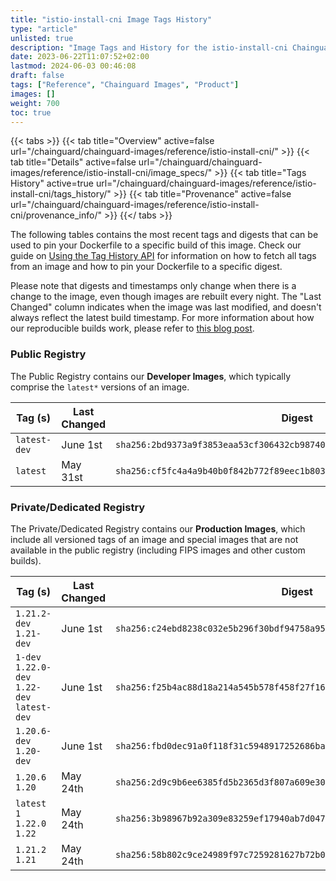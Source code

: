 ```yaml
---
title: "istio-install-cni Image Tags History"
type: "article"
unlisted: true
description: "Image Tags and History for the istio-install-cni Chainguard Image"
date: 2023-06-22T11:07:52+02:00
lastmod: 2024-06-03 00:46:08
draft: false
tags: ["Reference", "Chainguard Images", "Product"]
images: []
weight: 700
toc: true
---
```


{{< tabs >}}
{{< tab title="Overview" active=false url="/chainguard/chainguard-images/reference/istio-install-cni/" >}}
{{< tab title="Details" active=false url="/chainguard/chainguard-images/reference/istio-install-cni/image_specs/" >}}
{{< tab title="Tags History" active=true url="/chainguard/chainguard-images/reference/istio-install-cni/tags_history/" >}}
{{< tab title="Provenance" active=false url="/chainguard/chainguard-images/reference/istio-install-cni/provenance_info/" >}}
{{</ tabs >}}

The following tables contains the most recent tags and digests that can be used to pin your Dockerfile to a specific build of this image. Check our guide on [Using the Tag History API](/chainguard/chainguard-images/using-the-tag-history-api/) for information on how to fetch all tags from an image and how to pin your Dockerfile to a specific digest.

Please note that digests and timestamps only change when there is a change to the image, even though images are rebuilt every night. The "Last Changed" column indicates when the image was last modified, and doesn't always reflect the latest build timestamp. For more information about how our reproducible builds work, please refer to [this blog post](https://www.chainguard.dev/unchained/reproducing-chainguards-reproducible-image-builds).

### Public Registry
The Public Registry contains our **Developer Images**, which typically comprise the `latest*` versions of an image.

| Tag (s)       | Last Changed | Digest                                                                    |
|---------------|--------------|---------------------------------------------------------------------------|
|  `latest-dev` | June 1st     | `sha256:2bd9373a9f3853eaa53cf306432cb987401c73b4f44fe0b14ba6296ee427cbc8` |
|  `latest`     | May 31st     | `sha256:cf5fc4a4a9b40b0f842b772f89eec1b803f6e31b8f58bfcb605a6962b78d1c5f` |


### Private/Dedicated Registry
The Private/Dedicated Registry contains our **Production Images**, which include all versioned tags of an image and special images that are not available in the public registry (including FIPS images and other custom builds).

| Tag (s)                                       | Last Changed | Digest                                                                    |
|-----------------------------------------------|--------------|---------------------------------------------------------------------------|
|  `1.21.2-dev` `1.21-dev`                      | June 1st     | `sha256:c24ebd8238c032e5b296f30bdf94758a951c7362545a611da327ab53288a64ab` |
|  `1-dev` `1.22.0-dev` `1.22-dev` `latest-dev` | June 1st     | `sha256:f25b4ac88d18a214a545b578f458f27f16d4fba3a22c74f7a62ea148265d32a7` |
|  `1.20.6-dev` `1.20-dev`                      | June 1st     | `sha256:fbd0dec91a0f118f31c5948917252686badc5486c222350f6fcaf5916609334b` |
|  `1.20.6` `1.20`                              | May 24th     | `sha256:2d9c9b6ee6385fd5b2365d3f807a609e300068e60c3a993a046874f5dce900d0` |
|  `latest` `1` `1.22.0` `1.22`                 | May 24th     | `sha256:3b98967b92a309e83259ef17940ab7d04726b35d449405fdcc6c10d78870167b` |
|  `1.21.2` `1.21`                              | May 24th     | `sha256:58b802c9ce24989f97c7259281627b72b0565d59de8a4ad72e5e420f25799e89` |

